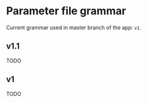 Parameter file grammar
======================

Current grammar used in master branch of the app: `v1`.

v1.1
----

TODO

v1
--

TODO
